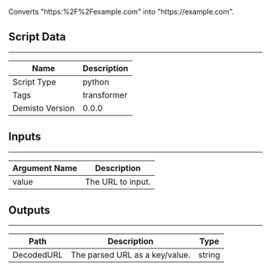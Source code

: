 Converts "https:%2F%2Fexample.com" into "https:/<span>/example.com".

## Script Data
---

| **Name** | **Description** |
| --- | --- |
| Script Type | python |
| Tags | transformer |
| Demisto Version | 0.0.0 |

## Inputs
---

| **Argument Name** | **Description** |
| --- | --- |
| value | The URL to input.  |

## Outputs
---

| **Path** | **Description** | **Type** |
| --- | --- | --- |
| DecodedURL | The parsed URL as a key/value. | string |
